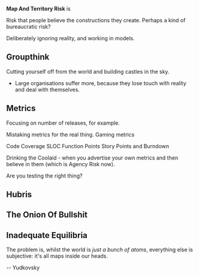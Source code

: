 
**Map And Territory Risk** is 

Risk that people believe the constructions they create.  Perhaps a kind of bureaucratic risk?


Deliberately ignoring reality, and working in models.




## Groupthink

Cutting yourself off from the world and building castles in the sky.



- Large organisations suffer more, because they lose touch with reality and deal with themselves.


## Metrics


Focusing on number of releases, for example.  

Mistaking metrics for the real thing.  Gaming metrics

Code Coverage
SLOC
Function Points
Story Points and Burndown


Drinking the Coolaid - when you advertise your own metrics and then believe in them (which is Agency Risk now).

Are you testing the right thing?


## Hubris



## The Onion Of Bullshit



## Inadequate Equilibria

The problem is, whilst the world is _just a bunch of atoms_, everything else is subjective:  it's all maps inside our heads.


-- Yudkovsky


